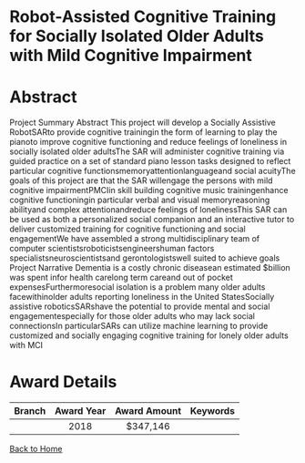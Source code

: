 
Robot-Assisted Cognitive Training for Socially Isolated Older Adults with Mild Cognitive Impairment
===================================================================================================

# Abstract


Project Summary Abstract
This project will develop a Socially Assistive RobotSARto provide cognitive trainingin the form of learning
to play the pianoto improve cognitive functioning and reduce feelings of loneliness in socially isolated older
adultsThe SAR will administer cognitive training via guided practice on a set of standard piano lesson tasks
designed to reflect particular cognitive functionsmemoryattentionlanguageand social acuityThe goals of
this project are that the SAR willengage the persons with mild cognitive impairmentPMCIin skill building
cognitive music trainingenhance cognitive functioningin particular verbal and visual memoryreasoning
abilityand complex attentionandreduce feelings of lonelinessThis SAR can be used as both a
personalized social companion and an interactive tutor to deliver customized training for cognitive functioning
and social engagementWe have assembled a strong multidisciplinary team of computer scientistsroboticistsengineershuman factors specialistsneuroscientistsand gerontologistswell suited to achieve goals Project Narrative
Dementia is a costly chronic diseasean estimated $billion was spent infor health carelong term
careand out of pocket expensesFurthermoresocial isolation is a problem many older adults facewithinolder adults reporting loneliness in the United StatesSocially assistive roboticsSARshave the potential to
provide mental and social engagementespecially for those older adults who may lack social connectionsIn
particularSARs can utilize machine learning to provide customized and socially engaging cognitive training for
lonely older adults with MCI  

# Award Details

|Branch|Award Year|Award Amount|Keywords|
| :---: | :---: | :---: | :---: |
||2018|$347,146||
  
  


[Back to Home](https://github.com/chrischow/dod_sbir_awards/Reports/JH/#2349)
